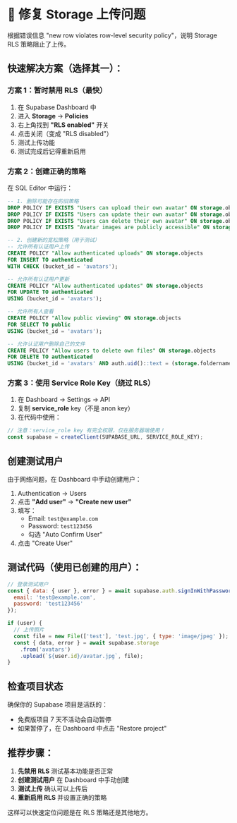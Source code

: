 # 🔧 修复 Storage 上传问题

根据错误信息 "new row violates row-level security policy"，说明 Storage RLS 策略阻止了上传。

## 快速解决方案（选择其一）：

### 方案 1：暂时禁用 RLS（最快）
1. 在 Supabase Dashboard 中
2. 进入 **Storage** → **Policies**
3. 右上角找到 **"RLS enabled"** 开关
4. 点击关闭（变成 "RLS disabled"）
5. 测试上传功能
6. 测试完成后记得重新启用

### 方案 2：创建正确的策略
在 SQL Editor 中运行：

```sql
-- 1. 删除可能存在的旧策略
DROP POLICY IF EXISTS "Users can upload their own avatar" ON storage.objects;
DROP POLICY IF EXISTS "Users can update their own avatar" ON storage.objects;
DROP POLICY IF EXISTS "Users can delete their own avatar" ON storage.objects;
DROP POLICY IF EXISTS "Avatar images are publicly accessible" ON storage.objects;

-- 2. 创建新的宽松策略（用于测试）
-- 允许所有认证用户上传
CREATE POLICY "Allow authenticated uploads" ON storage.objects
FOR INSERT TO authenticated
WITH CHECK (bucket_id = 'avatars');

-- 允许所有认证用户更新
CREATE POLICY "Allow authenticated updates" ON storage.objects
FOR UPDATE TO authenticated
USING (bucket_id = 'avatars');

-- 允许所有人查看
CREATE POLICY "Allow public viewing" ON storage.objects
FOR SELECT TO public
USING (bucket_id = 'avatars');

-- 允许认证用户删除自己的文件
CREATE POLICY "Allow users to delete own files" ON storage.objects
FOR DELETE TO authenticated
USING (bucket_id = 'avatars' AND auth.uid()::text = (storage.foldername(name))[1]);
```

### 方案 3：使用 Service Role Key（绕过 RLS）
1. 在 Dashboard → Settings → API
2. 复制 **service_role** key（不是 anon key）
3. 在代码中使用：

```javascript
// 注意：service_role key 有完全权限，仅在服务器端使用！
const supabase = createClient(SUPABASE_URL, SERVICE_ROLE_KEY);
```

## 创建测试用户

由于网络问题，在 Dashboard 中手动创建用户：

1. Authentication → Users
2. 点击 **"Add user"** → **"Create new user"**
3. 填写：
   - Email: `test@example.com`
   - Password: `test123456`
   - 勾选 "Auto Confirm User"
4. 点击 "Create User"

## 测试代码（使用已创建的用户）：

```javascript
// 登录测试用户
const { data: { user }, error } = await supabase.auth.signInWithPassword({
  email: 'test@example.com',
  password: 'test123456'
});

if (user) {
  // 上传照片
  const file = new File(['test'], 'test.jpg', { type: 'image/jpeg' });
  const { data, error } = await supabase.storage
    .from('avatars')
    .upload(`${user.id}/avatar.jpg`, file);
}
```

## 检查项目状态

确保你的 Supabase 项目是活跃的：
- 免费版项目 7 天不活动会自动暂停
- 如果暂停了，在 Dashboard 中点击 "Restore project"

## 推荐步骤：

1. **先禁用 RLS** 测试基本功能是否正常
2. **创建测试用户** 在 Dashboard 中手动创建
3. **测试上传** 确认可以上传后
4. **重新启用 RLS** 并设置正确的策略

这样可以快速定位问题是在 RLS 策略还是其他地方。